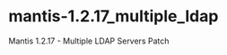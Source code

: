 mantis-1.2.17_multiple_ldap
===========================

Mantis 1.2.17 - Multiple LDAP Servers Patch

